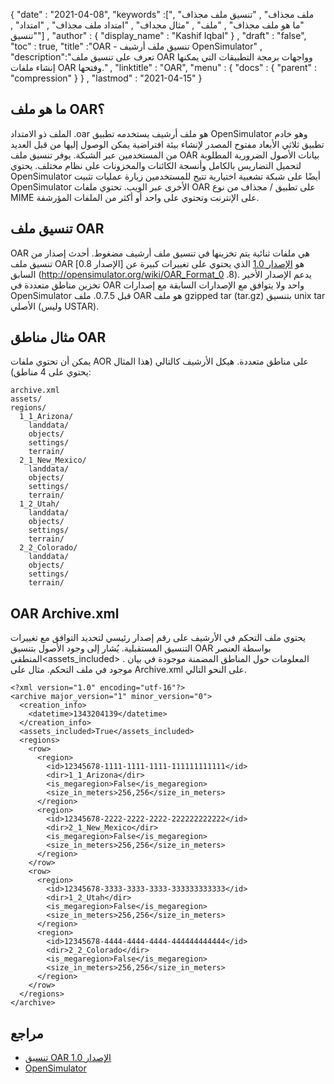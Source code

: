 {
  "date" : "2021-04-08",
  "keywords" :["ملف مجذاف" , "تنسيق ملف مجذاف" , "ما هو ملف مجذاف" , "ملف" , "مثال مجداف" , "امتداد ملف مجذاف" , "امتداد" , "تنسيق"] ,
  "author" : {
    "display_name" : "Kashif Iqbal"
} ,
  "draft" : "false",
  "toc" : true,
  "title" :"OAR - تنسيق ملف أرشيف OpenSimulator" ,
  "description":"تعرف على تنسيق ملف OAR وواجهات برمجة التطبيقات التي يمكنها إنشاء ملفات OAR وفتحها." ,
  "linktitle" : "OAR",
  "menu" : {
    "docs" : {
      "parent" : "compression"
}
} ,
  "lastmod" : "2021-04-15"
}

## ما هو ملف OAR؟

الملف ذو الامتداد .oar هو ملف أرشيف يستخدمه تطبيق OpenSimulator وهو خادم تطبيق ثلاثي الأبعاد مفتوح المصدر لإنشاء بيئة افتراضية يمكن الوصول إليها من قبل العديد من المستخدمين عبر الشبكة. يوفر تنسيق ملف OAR بيانات الأصول الضرورية المطلوبة لتحميل التضاريس بالكامل وأنسجة الكائنات والمخزونات على نظام مختلف. يحتوي OpenSimulator أيضًا على شبكة تشعبية اختيارية تتيح للمستخدمين زيارة عمليات تثبيت OpenSimulator الأخرى عبر الويب. تحتوي ملفات OAR على تطبيق / مجذاف من نوع MIME على الإنترنت وتحتوي على واحد أو أكثر من الملفات المؤرشفة.


## تنسيق ملف OAR

OAR هي ملفات ثنائية يتم تخزينها في تنسيق ملف أرشيف مضغوط. أحدث إصدار من تنسيق ملف OAR هو [الإصدار 1.0](http://opensimulator.org/wiki/OAR_Format_1.0) الذي يحتوي على تغييرات كبيرة عن [الإصدار 0.8] السابق (http://opensimulator.org/wiki/OAR_Format_0 .8). يدعم الإصدار الأخير تخزين مناطق متعددة في OAR واحد ولا يتوافق مع الإصدارات السابقة مع إصدارات OpenSimulator قبل 0.7.5. ملف OAR هو ملف gzipped tar (tar.gz) بتنسيق unix tar الأصلي (وليس USTAR).

## مثال مناطق OAR
يمكن أن تحتوي ملفات AOR على مناطق متعددة. هيكل الأرشيف كالتالي (هذا المثال يحتوي على 4 مناطق):

```
archive.xml
assets/
regions/
  1_1_Arizona/
    landdata/
    objects/
    settings/
    terrain/
  2_1_New_Mexico/
    landdata/
    objects/
    settings/
    terrain/
  1_2_Utah/
    landdata/
    objects/
    settings/
    terrain/
  2_2_Colorado/
    landdata/
    objects/
    settings/
    terrain/
```
## OAR Archive.xml

يحتوي ملف التحكم في الأرشيف على رقم إصدار رئيسي لتحديد التوافق مع تغييرات التنسيق المستقبلية. يُشار إلى وجود الأصول بتنسيق OAR بواسطة العنصر المنطقي<assets_included> . المعلومات حول المناطق المضمنة موجودة في بيان موجود في ملف التحكم. مثال على Archive.xml على النحو التالي.

```
<?xml version="1.0" encoding="utf-16"?>
<archive major_version="1" minor_version="0">
  <creation_info>
    <datetime>1343204139</datetime>
  </creation_info>
  <assets_included>True</assets_included>
  <regions>
    <row>
      <region>
        <id>12345678-1111-1111-1111-111111111111</id>
        <dir>1_1_Arizona</dir>
        <is_megaregion>False</is_megaregion>
        <size_in_meters>256,256</size_in_meters>
      </region>
      <region>
        <id>12345678-2222-2222-2222-222222222222</id>
        <dir>2_1_New_Mexico</dir>
        <is_megaregion>False</is_megaregion>
        <size_in_meters>256,256</size_in_meters>
      </region>
    </row>
    <row>
      <region>
        <id>12345678-3333-3333-3333-333333333333</id>
        <dir>1_2_Utah</dir>
        <is_megaregion>False</is_megaregion>
        <size_in_meters>256,256</size_in_meters>
      </region>
      <region>
        <id>12345678-4444-4444-4444-444444444444</id>
        <dir>2_2_Colorado</dir>
        <is_megaregion>False</is_megaregion>
        <size_in_meters>256,256</size_in_meters>
      </region>
    </row>
  </regions>
</archive>
```

## مراجع

* [تنسيق OAR الإصدار 1.0](http://opensimulator.org/wiki/OAR_Format_1.0)
* [OpenSimulator](http://opensimulator.org/wiki/Main_Page)

